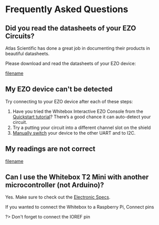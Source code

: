 # Frequently Asked Questions

## Did you read the datasheets of your EZO Circuits?
Atlas Scientific has done a great job in documenting their products in beautiful datasheets.

Please download and read the datasheets of your EZO device:

[filename](../common/ezo-datasheets.md ':include')

## My EZO device can't be detected
Try connecting to your EZO device after each of these steps:

1. Have you tried the Whitebox Interactive EZO Console from the [Quickstart tutorial](quickstart.md)? There’s a good chance it can auto-detect your circuit.
1. Try a putting your circuit into a different channel slot on the shield
1. [Manually switch](protocols.md#set-protocol-manually) your device to the other UART and to I2C.

## My readings are not correct
[filename](../common/faq-readings-not-correct.md ':include')

## Can I use the Whitebox T2 Mini with another microcontroller (not Arduino)?

Yes. Make sure to check out the [Electronic Specs](power.md).

If you wanted to connect the Whitebox  to a Raspberry Pi, Connect pins

?> Don't forget to connect the IOREF pin
